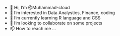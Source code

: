 - 👋 Hi, I’m @Muhammad-cloud
- 👀 I’m interested in Data Analystics, Finance, coding
- 🌱 I’m currently learning R language and CSS
- 💞️ I’m looking to collaborate on some projects
- 📫 How to reach me ...

<!---
Muhammad-cloud/Muhammad-cloud is a ✨ special ✨ repository because its `README.md` (this file) appears on your GitHub profile.
You can click the Preview link to take a look at your changes.
--->

